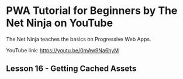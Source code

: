# PWA Tutorial for Beginners by The Net Ninja on YouTube

The Net Ninja teaches the basics on Progressive Web Apps.

YouTube link: https://youtu.be/0mAw9Na6hyM

## Lesson 16 - Getting Cached Assets